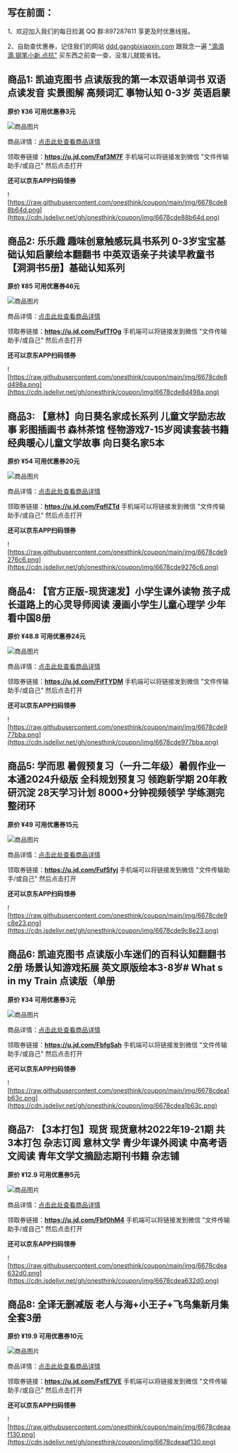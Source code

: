 ## 写在前面：

1、欢迎加入我们的每日捡漏 QQ 群:897287611 享更及时优惠线报。

2、自助查优惠券，记住我们的网站 [ddd.gangbixiaoxin.com](https://ddd.gangbixiaoxin.com) 跟我念一遍 ["滴滴滴.钢笔小新.点抗"](https://ddd.gangbixiaoxin.com) 买东西之前查一查，没准儿就能省钱。

## 商品1: 凯迪克图书 点读版我的第一本双语单词书 双语点读发音 实景图解 高频词汇 事物认知 0-3岁 英语启蒙

**原价 ¥36 可用优惠券3元**

![商品图片](http://img14.360buyimg.com/n1/jfs/t1/198678/1/43814/136060/6674da6eFcedf0dc1/ab9ed59049898ee2.jpg)

商品详情：[点击此处查看商品详情](https://union-click.jd.com/jdc?e=1003156031&amp;p=JF8BARkJK1olXwQBXFdVDkITAF8IGloSXQcGVFpeAUMVBl9MRANLAjZbERscSkAJHTdNTwcKBlMdBgABFksWAmgIGl8VWQULXFxYFxJSXzI4XiNtD3VRVys-XkxcWg9BGS51G09YNFJROEonAG4IHFITWgALUW5cWEpHAj8JS1olXQYyFTBaDUgUBF8JK1sTXQ4CXFxcDU0RCm44G1MSbdGv7IvXuZ6furuWk4ys-tOL6IrDgHsnM2w4G1oUXwYGU19fCHsnA18LKwV7XFULUwpaDxh5XiZKSF9MBQFsVFtaCk4eAm0BK1kUXAQAZG5tXUhrRTVWWAJsImRnDAEFSB9UZjcIY1NLMwRaCiIYaA5SUzBtHzNjDnV3Mm5dOA)

领取券链接：**https://u.jd.com/Fqf3M7F** 手机端可以将链接发到微信 "文件传输助手/或自己" 然后点击打开

**还可以京东APP扫码领券**

![https://raw.githubusercontent.com/onesthink/coupon/main/img/6678cde88b64d.png](https://cdn.jsdelivr.net/gh/onesthink/coupon/img/6678cde88b64d.png)

## 商品2: 乐乐趣 趣味创意触感玩具书系列 0-3岁宝宝基础认知启蒙绘本翻翻书 中英双语亲子共读早教童书 【洞洞书5册】基础认知系列

**原价 ¥85 可用优惠券46元**

![商品图片](http://img14.360buyimg.com/n1/jfs/t1/107582/9/33984/136309/6392e763Ea15f5e44/b7b7dcba4ca466f2.jpg)

商品详情：[点击此处查看商品详情](https://union-click.jd.com/jdc?e=1003156031&amp;p=JF8BARoJK1olXwMKVldYC0kXCl8IGlsUXg8FVVhVC0gVAl9MRANLAjZbERscSkAJHTdNTwcKBlMdBgABFksWA24LElwUWw4BV1xcFxJSXzI4TR5LCUJGEAE4Qz1CQ3EIYjkSOwBWNFJROEonAG4IHFITWgALUW5cWEpHAj8JS1olXQYyFTBaCUMWAmw4GmsVWwYKVFZfCU4fA2oAK1sdWjbV-eaIgvrCi9bchdPC5KHX3eKJlsMnM18LK1sUXAQCUFlcCksnM284GGtLMwdRU1taCBlCbTJBWQgRBVwEOl5YD04SB2wMEmsXXAcAVm5tOC5tU2xRaCleHE5QPygmTSIWcWddWl9VJmgAVD5aCgNuUSdbbQByLgN5Ix5tCHs)

领取券链接：**https://u.jd.com/FufTfOg** 手机端可以将链接发到微信 "文件传输助手/或自己" 然后点击打开

**还可以京东APP扫码领券**

![https://raw.githubusercontent.com/onesthink/coupon/main/img/6678cde8d498a.png](https://cdn.jsdelivr.net/gh/onesthink/coupon/img/6678cde8d498a.png)

## 商品3: 【意林】向日葵名家成长系列 儿童文学励志故事 彩图插画书 森林茶馆 怪物游戏7-15岁阅读套装书籍 经典暖心儿童文学故事 向日葵名家5本

**原价 ¥54 可用优惠券20元**

![商品图片](http://img14.360buyimg.com/n1/jfs/t1/231069/33/16287/107547/6627881cFb227b199/6e28571c76bb8129.jpg)

商品详情：[点击此处查看商品详情](https://union-click.jd.com/jdc?e=1003156031&amp;p=JF8BARwJK1olXwMKVl1aCU8UA18IGloSXAMEVlpYCkweC19MRANLAjZbERscSkAJHTdNTwcKBlMdBgABFksWAmgJHl0XWQMAU1dVFxJSXzI4WRp0VRwLHFs_Q1FDahoIHCIVCV1LElJROEonAG4IHFITWgALUW5cWEpHAj8JS1olXQYyFTBdC08fA2kMHGsUbQYEVFZdAEkWB28JG1MlXQ4FZInwsJ6dsrqAoo-L1dG784vUtJ-Ji184K1glXQcDVl5ZD0oVA184G2sWbVhsVQ1aDhkSUWxmRhJXDgJYVV4zCE4RBWcJHVITbQQDVVxfOHsnVSttUzwVNWNEBxYHQUNtQhFgel5mLWAGOlwVTAJxahdBRlpUC1VENy0NTnsXMw)

领取券链接：**https://u.jd.com/FqflZTd** 手机端可以将链接发到微信 "文件传输助手/或自己" 然后点击打开

**还可以京东APP扫码领券**

![https://raw.githubusercontent.com/onesthink/coupon/main/img/6678cde9276c6.png](https://cdn.jsdelivr.net/gh/onesthink/coupon/img/6678cde9276c6.png)

## 商品4: 【官方正版-现货速发】小学生课外读物 孩子成长道路上的心灵导师阅读  漫画小学生儿童心理学 少年看中国8册

**原价 ¥48.8 可用优惠券24元**

![商品图片](http://img14.360buyimg.com/n1/jfs/t1/241681/20/6936/233931/6620ca8eF7dbef673/ee52f2790e486bb2.jpg)

商品详情：[点击此处查看商品详情](https://union-click.jd.com/jdc?e=1003156031&amp;p=JF8BARwJK1olXwMLV1dVCkwUBF8IGlsUXQMAXFZYDkgXBl9MRANLAjZbERscSkAJHTdNTwcKBlMdBgABFksWA24IHlkdVQMEV15YFxJSXzI4bwAWKV9UHCg9DjVzZTsNQwZIXmQGNFJROEonAG4IHFITWgALUW5cWEpHAj8JS1olXQYyFTBdC08UAGoLHWsUbQYEVFZdAEkWB2sLHFslXQ4FZInwsJ6dsrqAoo-L1dG784vUtJ-Ji184K1glXQcDVl5ZD0oVA184G2sWbVhsVQ1bCkpEVz1mRhJXDgJdXBkzCE4QBmgNG1wSbQQDVVxfOHsnBToIT1h3K38ELVwICQkXawd-HydIWQBpOlwaWy52XQsPQy9TLm5YPBcnTHsXMw)

领取券链接：**https://u.jd.com/FifTYDM** 手机端可以将链接发到微信 "文件传输助手/或自己" 然后点击打开

**还可以京东APP扫码领券**

![https://raw.githubusercontent.com/onesthink/coupon/main/img/6678cde977bba.png](https://cdn.jsdelivr.net/gh/onesthink/coupon/img/6678cde977bba.png)

## 商品5: 学而思 暑假预复习（一升二年级）暑假作业一本通2024升级版 全科规划预复习 领跑新学期 20年教研沉淀 28天学习计划 8000+分钟视频领学 学练测完整闭环

**原价 ¥49 可用优惠券15元**

![商品图片](http://img14.360buyimg.com/n1/jfs/t1/223697/15/34223/61731/6676afb8F865b6533/623cf29f1159572b.jpg)

商品详情：[点击此处查看商品详情](https://union-click.jd.com/jdc?e=1003156031&amp;p=JF8BARUJK1olXwMFXV1VCUgSCl8IGVMTWQcCUW4ZVxNJXF9RXh5UHw0cSgYYXBcIWDoXSQVJQwYAXFhZCUsSHDZNRwYlHQ9gLURUbjB3UxlhYB1NR0VlVC4dTkcbM244GFoVWg8EU1hUDXsWU25YGgsUDQcyVF5tWiXPtdnQvuoJiayNgdbKOEonA2kIE1sdXwcGXV9UD3sXC2g4zPatiIyzgdbk3NWf1NavztKpiZiKZG5tC3sXAm4KG18SXAQCZG5dOEgnXQEJSFwQVAYBUTAAQQlEBy5eQjUVWAEHVlteDE0nAW4JGVklbTZVKzdYbhlzezVeXwl2DmFLBjoZaghOdG9mGR9NJQNAMRg7Cyh0VC0BY15jbQYy)

领取券链接：**https://u.jd.com/FufSfyj** 手机端可以将链接发到微信 "文件传输助手/或自己" 然后点击打开

**还可以京东APP扫码领券**

![https://raw.githubusercontent.com/onesthink/coupon/main/img/6678cde9c8e23.png](https://cdn.jsdelivr.net/gh/onesthink/coupon/img/6678cde9c8e23.png)

## 商品6: 凯迪克图书 点读版小车迷们的百科认知翻翻书2册 场景认知游戏拓展 英文原版绘本3-8岁# What s in my Train 点读版（单册

**原价 ¥34 可用优惠券3元**

![商品图片](http://img14.360buyimg.com/n1/jfs/t1/159262/27/40562/221625/6674d9e6F88be9cfd/6e7ff22913c42a54.jpg)

商品详情：[点击此处查看商品详情](https://union-click.jd.com/jdc?e=1003156031&amp;p=JF8BARgJK1olWAcFXFtZCE4eM28JGl0XWAAGUFhVCEIRMytXQwVKbV9HER8fA1UJWypcR0ROCBlQCgJDCEoWBW0NHV8RWw4CXVhCUQ5LXl9VHxxmFk53UTtVEhJuYShXbh5nJFZiWFJtCXsUAm8PEl0SWw8HZF8NCRsWU25YGmsVXTZDOllYC0gQM244G10VVQYKVl9ZAEMUAF8IE1wliqu6gdTs3cOu1_GAzOKyiI--gMDVOHsnAF8IGloXXQIFVVxdOHsXM2w4RTUUDg4CUl0NACVKSi1bHxtSDWgCUVhaDkwTC2c4GVoUXwQyZG5aYyxxAysAQRhCA3hhHVoqbRtiWWZ0XBB7H0BWIAMISSsTfSRbWztnJgd3ZF5t)

领取券链接：**https://u.jd.com/FbfgSah** 手机端可以将链接发到微信 "文件传输助手/或自己" 然后点击打开

**还可以京东APP扫码领券**

![https://raw.githubusercontent.com/onesthink/coupon/main/img/6678cdea1b63c.png](https://cdn.jsdelivr.net/gh/onesthink/coupon/img/6678cdea1b63c.png)

## 商品7: 【3本打包】现货 现货意林2022年19-21期 共3本打包  杂志订阅  意林文学 青少年课外阅读 中高考语文阅读 青年文学文摘励志期刊书籍 杂志铺

**原价 ¥12.9 可用优惠券5元**

![商品图片](http://img14.360buyimg.com/n1/jfs/t1/239390/8/3906/179134/65aa364cFa201c74b/b3f18c21287945d6.jpg)

商品详情：[点击此处查看商品详情](https://union-click.jd.com/jdc?e=1003156031&amp;p=JF8BARkJK1olXwMKVlhUDUseBl8IGloSWw8AXFZYAE8SBV9MRANLAjZbERscSkAJHTdNTwcKBlMdBgABFksWAmgOElkdVQMKUFtbFxJSXzI4SwdLWANYAx8_UTVfRBFcYVpGLVNaJFJROEonAG4IHFITWgALUW5cWEpHAj8JS1olXQYyFTBYCEsRCl8JK1sTXQ4CXFxcD0sUAms4G1MSbdGv7IvXuZ6furuWk4ys-tOL6IrDgHsnM2w4G1oUXwYGU19fCHsnA18LKwV7XFULUwpeX015XiZKSF9WGgVsVFtaCkkSC2wBK1kUXAQAZG5tSEtOegp0cgdLCURSLicvTxgUBAl7HwVuMwFCElc9aAped25YfRxJWg8CVG5dOA)

领取券链接：**https://u.jd.com/Fbf0hM4** 手机端可以将链接发到微信 "文件传输助手/或自己" 然后点击打开

**还可以京东APP扫码领券**

![https://raw.githubusercontent.com/onesthink/coupon/main/img/6678cdea632d0.png](https://cdn.jsdelivr.net/gh/onesthink/coupon/img/6678cdea632d0.png)

## 商品8: 全译无删减版 老人与海+小王子+飞鸟集新月集 全套3册

**原价 ¥19.9 可用优惠券10元**

![商品图片](http://img14.360buyimg.com/n1/jfs/t1/234912/20/20340/181660/66738c92Fa9e9a821/223fe279a37bf136.jpg)

商品详情：[点击此处查看商品详情](https://union-click.jd.com/jdc?e=1003156031&amp;p=JF8BARkJK1olXwMKVlhYCEkRBF8IGlsUWwYGVVleCUIfAV9MRANLAjZbERscSkAJHTdNTwcKBlMdBgABFksWA24OG18UWgUDXVZfFxJSXzI4SDt-DWIDLjU-YRdNeDRuGV5uXWZeJFJROEonAG4IHFITWgALUW5cWEpHAj8JS1olXQYyFTBYCEoeAV8JK1sTXQ4CXFxcD04WAmk4G1MSbdGv7IvXuZ6furuWk4ys-tOL6IrDgHsnM2w4G1oUXwYGU19fCHsnA18LKwV7XFUEV15ZDxx5XiZKSF9RXEBsVFtbDkIVC24OK1kUXAQAZG5tY09sewcKRwxAOHx_NwEZQTdLAjRhayVUMwR9KF4IQTltABYNWCgTGF1ELm5dOA)

领取券链接：**https://u.jd.com/FsfE7VE** 手机端可以将链接发到微信 "文件传输助手/或自己" 然后点击打开

**还可以京东APP扫码领券**

![https://raw.githubusercontent.com/onesthink/coupon/main/img/6678cdeaaf130.png](https://cdn.jsdelivr.net/gh/onesthink/coupon/img/6678cdeaaf130.png)

